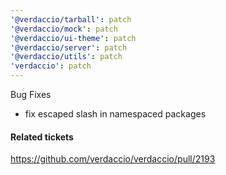 ```yaml
---
'@verdaccio/tarball': patch
'@verdaccio/mock': patch
'@verdaccio/ui-theme': patch
'@verdaccio/server': patch
'@verdaccio/utils': patch
'verdaccio': patch
---
```


Bug Fixes

- fix escaped slash in namespaced packages

#### Related tickets

https://github.com/verdaccio/verdaccio/pull/2193
